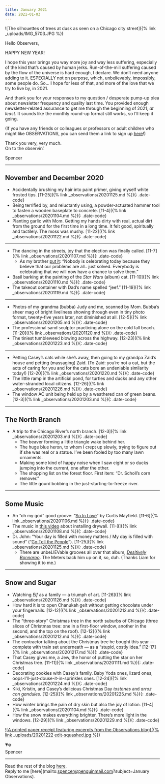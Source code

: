 ```yaml
---
title: January 2021
date: 2021-01-03
---
```


![The silhouettes of trees at dusk as seen on a Chicago city street]({% link _uploads/IMG_5703.JPG %})

Hello Observers,

HAPPY NEW YEAR!

I hope this year brings you way more joy and way less suffering, especially of the kind that’s caused by human jerks. Run-of-the-mill suffering caused by the flow of the universe is hard enough, I declare. We don’t need anyone adding to it. ESPECIALLY not on purpose, which, unbelievably, impossibly, some people do. So… I hope for less of that, and more of the love that we try to live by, in 2021.

And thank you for your responses to my question / desperate pump-up plea about newsletter frequency and quality last time. You provided enough newsletter-related assurance to get me through the beginning of 2021, *at least*. It sounds like the monthly round-up format still works, so I’ll keep it going.

(If you have any friends or colleagues or professors or adult children who might like OBSERVATIONS, you can send them a link to sign up [here](https://spencertweedy.com/observations/subscribe)!)

Thank you very, very much.  
On to the observin’.

Spencer

***

## November and December 2020

* Accidentally brushing my hair into paint primer, giving myself white frosted tips. [11-25]({% link _observations/20201125.md %}){: .date-code}
* Being terrified by, and reluctantly using, a powder-actuated hammer tool to fasten a wooden baseplate to concrete. [11-4]({% link _observations/20201104.md %}){: .date-code}
* Planting garlic with Mom. Getting my hands dirty with real, actual dirt from the ground for the first time in a long time. It felt good, spiritually and tactilely. The moss was mushy. [11-22]({% link _observations/20201122.md %}){: .date-code}

***

* The dancing in the streets, joy that the election was finally called. [11-7]({% link _observations/20201107.md %}){: .date-code}
	* As my brother [put it](https://twitter.com/Sammytweedy/status/1325278670739689474): “Nobody is celebrating today because they believe that our problems are all.. just solved. Everybody is celebrating that we will now have a chance to solve them.”
* Basil barking at the painting of the *Star Wars* (album) cat. [11-10]({% link _observations/20201110.md %}){: .date-code}
* The takeout container with Dad’s name spelled “jeef.” [11-19]({% link _observations/20201119.md %}){: .date-code}

***

* Photos of my grandma (bubba) Judy and me, scanned by Mom. Bubba’s sheer mag of bright liveliness showing through even in tiny photo format, twenty-five years later, not diminished at all. [12-5]({% link _observations/20201205.md %}){: .date-code}
* The professional sand sculptor practicing alone on the cold fall beach. [11-20]({% link _observations/20201120.md %}){: .date-code}
* The tiniest tumbleweed blowing across the highway. [12-23]({% link _observations/20201223.md %}){: .date-code}

***

* Petting Casey’s cats while she’s away, then going to my grandpa Zaid’s house and petting (massaging) Zaid. (To Zaid: you’re not a cat, but the acts of caring for you and for the cats bore an undeniable similarity today!) [12-20]({% link _observations/20201220.md %}){: .date-code}
* The little ramp in the artificial pond, for turtles and ducks and any other water-stranded local citizens. [12-26]({% link _observations/20201226.md %}){: .date-code}
* The window AC unit being held up by a weathered can of green beans. [12-3]({% link _observations/20201203.md %}){: .date-code}

***

## The North Branch
* A trip to the Chicago River’s north branch. [12-3]({% link _observations/20201203.md %}){: .date-code}
	* The beaver forming a little triangle wake behind her.
	* The huge blue heron, to whom I crept up slowly, trying to figure out if she was real or a statue. I’ve been fooled by too many lawn ornaments.
	* Making some kind of happy noise when I saw eight or so ducks jumping into the current, one after the other.
	* The shopping list on the forest floor. First item: “Dr. Scholl’s corn remover.”
	* The little gourd bobbing in the just-starting-to-freeze river.

***

## Some Music
* An “oh my god” good groove: “[So In Love](https://www.youtube.com/watch?v=mx8_dhQpzzg)” by Curtis Mayfield. [11-6]({% link _observations/20201106.md %}){: .date-code}
* The music in [this video](https://www.youtube.com/watch?v=OJUuLmFdpuo) about installing drywall. [11-8]({% link _observations/20201108.md %}){: .date-code}
* Dr. John: “Your day is filled with money matters / My day is filled with sound” (“[Go Tell the People](https://youtu.be/I_PT7ecC9dM)”). [11-25]({% link _observations/20201125.md %}){: .date-code}
	* There are unbeLIEVable grooves all over that album, [*Desitively Bonnaroo*](https://www.youtube.com/playlist?list=OLAK5uy_kbJAX8vT8P44EowTu6PUi54P6s4oUKFo8). The Meters back him up on it, so, duh. (Thanks Liam for showing it to me.)

***

## Snow and Sugar

* Watching *Elf* as a family — a triumph of art. [11-26]({% link _observations/20201126.md %}){: .date-code}
* How hard it is to open Chanukah gelt without getting chocolate under your fingernails. [12-12]({% link _observations/20201212.md %}){: .date-code}
* The “three-story” Christmas tree in the north suburbs of Chicago (three slices of Christmas tree: one in a first-floor window, another in the second, and the top on the roof). [12-12]({% link _observations/20201212.md %}){: .date-code}
* The contractor talking about the Christmas tree he bought this year — complete with train set underneath — as a “stupid, costly idea.” [12-17]({% link _observations/20201217.md %}){: .date-code}
* That Casey gives me, a Jew, the honor of putting the star on her Christmas tree. [11-11]({% link _observations/20201111.md %}){: .date-code}
* Decorating cookies with Casey’s family. Baby Yoda ones, lizard ones, oops-I’ll-just-douse-it-in-sprinkles ones. [12-24]({% link _observations/20201224.md %}){: .date-code}
* Kiki, Kristin, and Casey’s delicious Christmas Day *tostones* and *arroz con gandules*. [12-25]({% link _observations/20201225.md %}){: .date-code}
* How winter brings the pain of dry skin but also the joy of lotion. [11-4]({% link _observations/20201104.md %}){: .date-code}
* How the snow makes everything brighter. There’s more light in the windows. [12-29]({% link _observations/20201229.md %}){: .date-code}

[![A printed paper receipt featuring excerpts from the Observations blog]({% link _uploads/20201222 edit-squashed.jpg %})](https://www.instagram.com/p/CJRU4banLSE/)

💗❄️  
Spencer

***

Read the rest of the blog [here](https://spencertweedy.com/observations).  
Reply to me [here](mailto:spencer@penguinmail.com?subject=January Observations).
